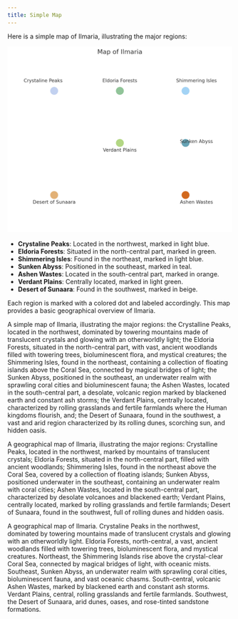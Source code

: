 ```yaml
---
title: Simple Map
---
```

Here is a simple map of Ilmaria, illustrating the major regions:

![map](/assets/images/Ilmaria-basic-map.png)

- **Crystaline Peaks**: Located in the northwest, marked in light blue.
- **Eldoria Forests**: Situated in the north-central part, marked in green.
- **Shimmering Isles**: Found in the northeast, marked in light blue.
- **Sunken Abyss**: Positioned in the southeast, marked in teal.
- **Ashen Wastes**: Located in the south-central part, marked in orange.
- **Verdant Plains**: Centrally located, marked in light green.
- **Desert of Sunaara**: Found in the southwest, marked in beige.

Each region is marked with a colored dot and labeled accordingly. This map provides a basic geographical overview of Ilmaria.

A simple map of Ilmaria, illustrating the major regions: the Crystalline Peaks, located in the northwest, dominated by towering mountains made of translucent crystals and glowing with an otherworldly light; the Eldoria Forests, situated in the north-central part, with vast, ancient woodlands filled with towering trees, bioluminescent flora, and mystical creatures; the Shimmering Isles, found in the northeast, containing a collection of floating islands above the Coral Sea, connected by magical bridges of light; the Sunken Abyss, positioned in the southeast, an underwater realm with sprawling coral cities and bioluminescent fauna; the Ashen Wastes, located in the south-central part, a desolate, volcanic region marked by blackened earth and constant ash storms; the Verdant Plains, centrally located, characterized by rolling grasslands and fertile farmlands where the Human kingdoms flourish, and; the Desert of Sunaara, found in the southwest, a vast and arid region characterized by its rolling dunes, scorching sun, and hidden oasis.

A geographical map of Ilmaria, illustrating the major regions: Crystalline Peaks, located in the northwest, marked by mountains of translucent crystals; Eldoria Forests, situated in the north-central part, filled with ancient woodlands; Shimmering Isles, found in the northeast above the Coral Sea, covered by a collection of floating islands; Sunken Abyss, positioned underwater in the southeast, containing an underwater realm with coral cities; Ashen Wastes, located in the south-central part, characterized by desolate volcanoes and blackened earth; Verdant Plains, centrally located, marked by rolling grasslands and fertile farmlands; Desert of Sunaara, found in the southwest, full of rolling dunes and hidden oasis.

A geographical map of Ilmaria. Crystaline Peaks in the northwest, dominated by towering mountains made of translucent crystals and glowing with an otherworldly light. Eldoria Forests, north-central, a vast, ancient woodlands filled with towering trees, bioluminescent flora, and mystical creatures. Northeast, the Shimmering Islands rise above the crystal-clear Coral Sea, connected by magical bridges of light, with oceanic mists. Southeast, Sunken Abyss, an underwater realm with sprawling coral cities, bioluminescent fauna, and vast oceanic chasms. South-central, volcanic Ashen Wastes, marked by blackened earth and constant ash storms. Verdant Plains, central, rolling grasslands and fertile farmlands. Southwest, the Desert of Sunaara, arid dunes, oases, and rose-tinted sandstone formations.
